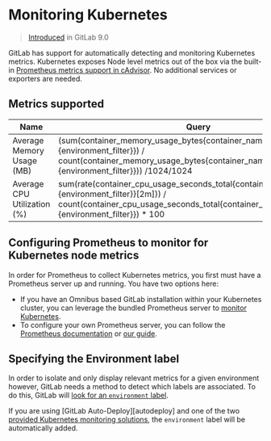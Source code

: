 # Monitoring Kubernetes
> [Introduced](https://gitlab.com/gitlab-org/gitlab-ce/merge_requests/8935) in GitLab 9.0

GitLab has support for automatically detecting and monitoring Kubernetes metrics. Kubernetes exposes Node level metrics out of the box via the built-in [Prometheus metrics support in cAdvisor](https://github.com/google/cadvisor). No additional services or exporters are needed.

## Metrics supported

| Name | Query |
| ---- | ----- |
| Average Memory Usage (MB) | (sum(container_memory_usage_bytes{container_name!="POD",%{environment_filter}}) / count(container_memory_usage_bytes{container_name!="POD",%{environment_filter}})) /1024/1024 |
| Average CPU Utilization (%) | sum(rate(container_cpu_usage_seconds_total{container_name!="POD",%{environment_filter}}[2m])) / count(container_cpu_usage_seconds_total{container_name!="POD",%{environment_filter}}) * 100 |

## Configuring Prometheus to monitor for Kubernetes node metrics

In order for Prometheus to collect Kubernetes metrics, you first must have a
Prometheus server up and running. You have two options here:

- If you have an Omnibus based GitLab installation within your Kubernetes cluster, you can leverage the bundled Prometheus server to [monitor Kubernetes](../../../../administration/monitoring/prometheus/index.md#configuring-prometheus-to-monitor-kubernetes).
- To configure your own Prometheus server, you can follow the [Prometheus documentation](https://prometheus.io/docs/introduction/overview/) or [our guide](../../../../administration/monitoring/prometheus/index.md#configuring-your-own-prometheus-server-within-kubernetes).

## Specifying the Environment label

In order to isolate and only display relevant metrics for a given environment
however, GitLab needs a method to detect which labels are associated. To do this, GitLab will [look for an `environment` label](metrics.md#identifying-environments).

If you are using [GitLab Auto-Deploy][autodeploy] and one of the two [provided Kubernetes monitoring solutions](../prometheus.md#getting-started-with-prometheus-monitoring), the `environment` label will be automatically added.
